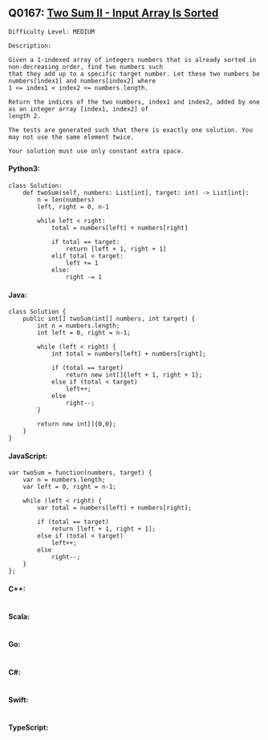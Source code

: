## Q0167: [Two Sum II - Input Array Is Sorted](https://leetcode.com/problems/two-sum-ii-input-array-is-sorted/)

```
Difficulty Level: MEDIUM
```

```
Description:

Given a 1-indexed array of integers numbers that is already sorted in non-decreasing order, find two numbers such
that they add up to a specific target number. Let these two numbers be numbers[index1] and numbers[index2] where
1 <= index1 < index2 <= numbers.length.

Return the indices of the two numbers, index1 and index2, added by one as an integer array [index1, index2] of
length 2.

The tests are generated such that there is exactly one solution. You may not use the same element twice.

Your solution must use only constant extra space.
```

#### Python3:

```
class Solution:
    def twoSum(self, numbers: List[int], target: int) -> List[int]:
        n = len(numbers)
        left, right = 0, n-1

        while left < right:
            total = numbers[left] + numbers[right]

            if total == target:
                return [left + 1, right + 1]
            elif total < target:
                left += 1
            else:
                right -= 1
```

#### Java:

```
class Solution {
    public int[] twoSum(int[] numbers, int target) {
        int n = numbers.length;
        int left = 0, right = n-1;

        while (left < right) {
            int total = numbers[left] + numbers[right];

            if (total == target)
                return new int[]{left + 1, right + 1};
            else if (total < target)
                left++;
            else
                right--;
        }

        return new int[]{0,0};
    }
}
```

#### JavaScript:

```
var twoSum = function(numbers, target) {
    var n = numbers.length;
    var left = 0, right = n-1;

    while (left < right) {
        var total = numbers[left] + numbers[right];

        if (total == target)
            return [left + 1, right + 1];
        else if (total < target)
            left++;
        else
            right--;
    }
};
```

#### C++:

```

```

#### Scala:

```

```

#### Go:

```

```

#### C#:

```

```

#### Swift:

```

```

#### TypeScript:

```

```